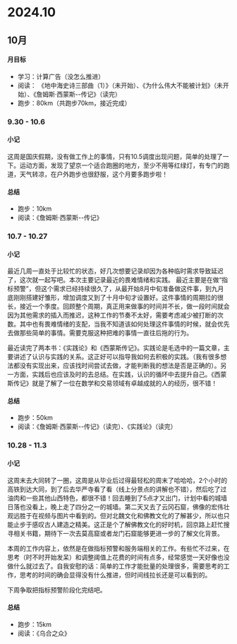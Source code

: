 # 2024.10

## 10月

#### 月目标
- 学习：计算广告（没怎么推进）
- 阅读： 《地中海史诗三部曲（1）》（未开始）、《为什么伟大不能被计划》（未开始）、《詹姆斯·西蒙斯--传记》（读完）
- 跑步：80km（共跑步70km，接近完成）

### 9.30 - 10.6

#### 小记
这周是国庆假期，没有做工作上的事情，只有10.5调度出现问题，简单的处理了一下。运动方面，发现了望京一个适合跑圈的地方，至少不用等红绿灯，有专门的跑道，天气转凉，在户外跑步也很舒服，这个月要多跑步啦！


#### 总结
- 跑步：10km
- 阅读：《詹姆斯·西蒙斯--传记》

### 10.7 - 10.27

#### 小记
最近几周一直处于比较忙的状态，好几次想要记录却因为各种临时需求导致延迟了，这次就一起写吧。本次主要记录最近的畏难情绪和实践。
最近主要是在做“指标预警”，但这个需求已经持续很久了，从最开始8月中旬准备做这件事，到九月底刚刚搭建好雏形，增加调度又到了十月中旬才设置好。这件事情的周期拉的很长，接近一个季度。回顾整个周期，真正用来做事的时间并不长，做一段时间就会因为其他需求的插入而推迟，这种工作的节奏不太好，需要考虑减少被打断的次数。其中也有畏难情绪的支配，当我不知道该如何处理这件事情的时候，就会优先去做那些简单的事情。需要克服这种把难的事情一直往后拖的行为。

最近读完了两本书：《实践论》和《西蒙斯传记》。实践论是毛选中的一篇文章，主要讲述了认识与实践的关系。这正好可以指导我如何去积极的实践。（我有很多想法都没有实现出来，应该找时间尝试去做，才能判断我的想法是否是正确的）。另一方面，实践后也应该及时的去总结。在实践，认识的循环中去提升自己。《西蒙斯传记》就是了解了一位在数学和交易领域有卓越成就的人的经历，很不错！

#### 总结
- 跑步：50km
- 阅读：《詹姆斯·西蒙斯--传记》（读完）、《实践论》（读完）

### 10.28 - 11.3

#### 小记
这周末去大同转了一圈，这周是从毕业后过得最轻松的周末了哈哈哈，2个小时的高铁到达大同，到了后去华严寺看了看（线上分景点的讲解也不错），然后吃了过油肉和一些其他山西特色，都很不错！回去睡到了5点才又出门，计划中看的城墙日落也没看上，晚上走了四分之一的城墙。第二天又去了云冈石窟，佛像的宏伟壮观远胜于在视频与图片中看到的。但对北魏文化和佛教文化的了解甚少，所以也只能止步于感叹古人建造之精美。这正是个了解佛教文化的好时机，回京路上赶忙搜寻相关书籍，期待下一次去莫高窟或者龙门石窟能够更进一步的了解文化背景。

本周的工作内容上，依然是在做指标预警和服务端相关的工作。有些忙不过来，在思考（时不时开始发呆）和调整阈值上花费的时间有点多，经常感觉一天好像也没做什么就过去了。自我安慰的话：简单的工作才能批量的处理很多，需要思考的工作，思考的时间的确会显得没有什么推进，但时间线拉长还是可以看到的。

下周争取把指标预警阶段化完结吧。

#### 总结
- 跑步：15km
- 阅读：《乌合之众》
